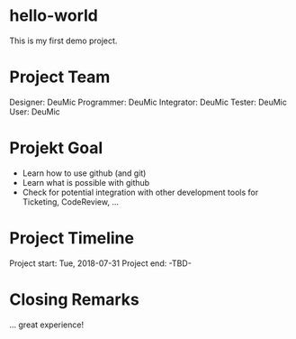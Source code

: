 # hello-world
This is my first demo project. 

Project Team
===========================
Designer: DeuMic
Programmer: DeuMic
Integrator: DeuMic
Tester: DeuMic
User: DeuMic

Projekt Goal
============================
* Learn how to use github (and git)
* Learn what is possible with github
* Check for potential integration with other development tools for Ticketing, CodeReview, ...

Project Timeline
============================
Project start: Tue, 2018-07-31
Project end: -TBD-


Closing Remarks
============================
... great experience!
